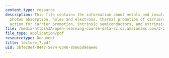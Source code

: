 ```yaml
---
content_type: resource
description: This file contains the information about metals and insulators, semiconductors,
  photon absorption, holes and electrons, thermal promotion of carriers, law of mass
  action for carrier promotion, intrinsic semiconductors, and extrinsic semiconductors.
file: /media/https%3A/open-learning-course-data-rc.s3.amazonaws.com/3-225-electronic-and-mechanical-properties-of-materials-fall-2007/3bfec0ef84475e74634685665d9eaee6_lecture_7.pdf
file_type: application/pdf
resourcetype: Document
title: lecture_7.pdf
uid: 3bfec0ef-8447-5e74-6346-85665d9eaee6
---
```


